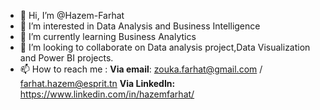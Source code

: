 - 👋 Hi, I’m @Hazem-Farhat
- 👀 I’m interested in Data Analysis and Business Intelligence
- 🌱 I’m currently learning Business Analytics 
- 💞️ I’m looking to collaborate on Data analysis project,Data Visualization and Power BI projects.
- 📫 How to reach me : **Via email**: zouka.farhat@gmail.com / farhat.hazem@esprit.tn
                        **Via LinkedIn:** https://www.linkedin.com/in/hazemfarhat/

<!---
Hazem-Farhat/Hazem-Farhat is a ✨ special ✨ repository because its `README.md` (this file) appears on your GitHub profile.
You can click the Preview link to take a look at your changes.
--->
